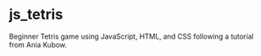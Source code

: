 # js_tetris
Beginner Tetris game using JavaScript, HTML, and CSS following a tutorial from Ania Kubow.
